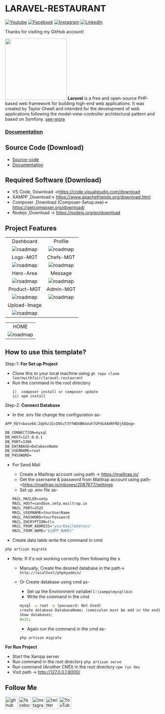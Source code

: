 # LARAVEL-RESTAURANT

[![Youtube][youtube-shield]][youtube-url]
[![Facebook][facebook-shield]][facebook-url]
[![Instagram][instagram-shield]][instagram-url]
[![LinkedIn][linkedin-shield]][linkedin-url]

Thanks for visiting my GitHub account!

<img src ="https://static-00.iconduck.com/assets.00/laravel-icon-1990x2048-xawylrh0.png" height = "200px" width = "200px"/> **Laravel** is a free and open-source PHP- based web framework for building high-end web applications. It was created by Taylor Otwell and intended for the development of web applications following the model–view–controller architectural pattern and based on Symfony. [see-more](https://laravel.com/docs/)

### [Documentation](https://github.com/learnwithfair/laravel-documentation)

## Source Code (Download)

-   [Source-code](https://mega.nz/file/pXt2jJZZ#EVs3Jw9wICcgsA-PF9j77EDe3GyApYq3B4_4HOY37Xo)
-   [Documentation](https://mega.nz/folder/RGFiUApD#PoKIVCwF8IkQhE2PHw1XxQ)

## Required Software (Download)

-   VS Code, Download ->https://code.visualstudio.com/download
-   XAMPP ,Download-> https://www.apachefriends.org/download.html
-   Composer ,Download (Composer-Setup.exe)-> https://getcomposer.org/download/
-   Nodejs ,Download -> https://nodejs.org/en/download

## Project Features

|                                                    |                                                |
| :------------------------------------------------: | :--------------------------------------------: |
|                     Dashboard                      |                    Profile                     |
|   ![roadmap](DOCUMENTS/screanshot/dashboard.png)   |  ![roadmap](DOCUMENTS/screanshot/profile.png)  |
|                      Logo-MGT                      |                   Chefs-MGT                    |
|   ![roadmap](DOCUMENTS/screanshot/logo-mgt.png)    | ![roadmap](DOCUMENTS/screanshot/chefs-mgt.png) |
|                     Hero-Area                      |                    Message                     |
| ![roadmap](DOCUMENTS/screanshot/hero-area-mgt.png) |  ![roadmap](DOCUMENTS/screanshot/mgs-mgt.png)  |
|                    Product-MGT                     |                   Admin-MGT                    |
|  ![roadmap](DOCUMENTS/screanshot/product-mgt.png)  | ![roadmap](DOCUMENTS/screanshot/admin-mgt.png) |
|                    Upload-Image                    |
|  ![roadmap](DOCUMENTS/screanshot/upload-img.png)   |

|                                           |
| :---------------------------------------: |
|                   HOME                    |
| ![roadmap](DOCUMENTS/screanshot/home.png) |

## How to use this template?

Step-1: **For Set up Project**

-   Clone this to your local machine using `gh repo clone learnwithfair/laravel-restaurant`
-   Run the command in the root directory
    ```npm
    i)  composer install or composer update
    ii) npm install
    ```

Step-2: **Connect Database**

-   In the .env file change the configuration as-

```cmd
APP_KEY=base64:2qbhz1ExIN5uT3YfW0XBWaVwh7GPdG44bRFRDjkQQog=
```


```cmd
DB_CONNECTION=mysql
DB_HOST=127.0.0.1
DB_PORT=3306
DB_DATABASE=DatabaseName
DB_USERNAME=root
DB_PASSWORD=
```

-   For Send Mail

    -   Create a Mailtrap account using path -> https://mailtrap.io/
    -   Get the username & password from Mailtrap account using path->https://mailtrap.io/inboxes/2087677/settings
    -   Set up .env file as-

    ```cmd
    MAIL_MAILER=smtp
    MAIL_HOST=sandbox.smtp.mailtrap.io
    MAIL_PORT=2525
    MAIL_USERNAME=YourUserName
    MAIL_PASSWORD=YourPassword
    MAIL_ENCRYPTION=tls
    MAIL_FROM_ADDRESS="yourEmailAddress"
    MAIL_FROM_NAME="${APP_NAME}"
    ```

-   Create data table write the command in cmd

```cmd
php artisan migrate
```

-   Note: If it's not working correctly then following the s

    -   Manually, Create the desired database in the path-> `http://localhost/phpmyadmin/`
    -   Or Create database using cmd as-

        -   Set up the Environment variabel `C:\xampp\mysql\bin`
        -   Write the command in the cmd

        ```cmd
        mysql -u root -p (password: Not Used)
        create database DatabaseName; (semicolon must be add in the end)
        show databases;
        exit;
        ```

        -   Again run the command in the cmd as-

        ```cmd
        php artisan migrate
        ```

**For Run Project**

-   Start the Xampp server
-   Run command in the root directory `php artisan serve`
-   Run command (Another CMD) in the root directory `npm run dev`
-   Visit path -> http://127.0.0.1:8000/

## Follow Me

[<img src='https://cdn.jsdelivr.net/npm/simple-icons@3.0.1/icons/github.svg' alt='github' height='40'>](https://github.com/learnwithfair) [<img src='https://cdn.jsdelivr.net/npm/simple-icons@3.0.1/icons/facebook.svg' alt='facebook' height='40'>](https://www.facebook.com/learnwithfair/) [<img src='https://cdn.jsdelivr.net/npm/simple-icons@3.0.1/icons/instagram.svg' alt='instagram' height='40'>](https://www.instagram.com/learnwithfair/) [<img src='https://cdn.jsdelivr.net/npm/simple-icons@3.0.1/icons/twitter.svg' alt='twitter' height='40'>](https://www.twiter.com/learnwithfair/) [<img src='https://cdn.jsdelivr.net/npm/simple-icons@3.0.1/icons/youtube.svg' alt='YouTube' height='40'>](https://www.youtube.com/@learnwithfair)

<!-- MARKDOWN LINKS & IMAGES -->

[youtube-shield]: https://img.shields.io/badge/-Youtube-black.svg?style=flat-square&logo=youtube&color=555&logoColor=white
[youtube-url]: https://youtube.com/@learnwithfair
[facebook-shield]: https://img.shields.io/badge/-Facebook-black.svg?style=flat-square&logo=facebook&color=555&logoColor=white
[facebook-url]: https://facebook.com/learnwithfair
[instagram-shield]: https://img.shields.io/badge/-Instagram-black.svg?style=flat-square&logo=instagram&color=555&logoColor=white
[instagram-url]: https://instagram.com/learnwithfair
[linkedin-shield]: https://img.shields.io/badge/-LinkedIn-black.svg?style=flat-square&logo=linkedin&colorB=555
[linkedin-url]: https://linkedin.com/company/learnwithfair
